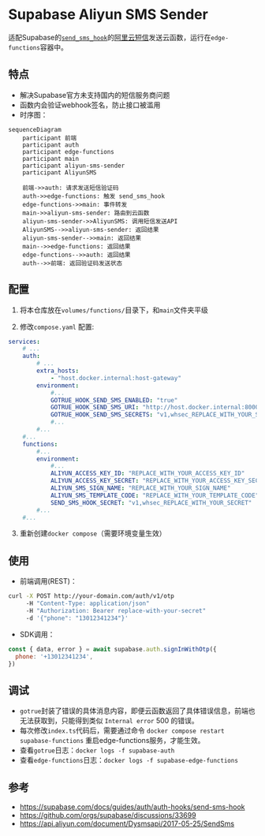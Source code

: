 # Supabase Aliyun SMS Sender

适配Supabase的[`send_sms_hook`](https://supabase.com/docs/guides/auth/auth-hooks/send-sms-hook)的[阿里云短信](https://api.aliyun.com/document/Dysmsapi/2017-05-25/SendSms)发送云函数，运行在`edge-functions`容器中。

## 特点

- 解决Supabase官方未支持国内的短信服务商问题
- 函数内会验证webhook签名，防止接口被滥用
- 时序图：
```mermaid
sequenceDiagram
    participant 前端
    participant auth
    participant edge-functions
    participant main
    participant aliyun-sms-sender
    participant AliyunSMS

    前端->>auth: 请求发送短信验证码
    auth->>edge-functions: 触发 send_sms_hook
    edge-functions->>main: 事件转发
    main->>aliyun-sms-sender: 路由到云函数
    aliyun-sms-sender->>AliyunSMS: 调用短信发送API
    AliyunSMS-->>aliyun-sms-sender: 返回结果
    aliyun-sms-sender-->>main: 返回结果
    main-->>edge-functions: 返回结果
    edge-functions-->>auth: 返回结果
    auth-->>前端: 返回验证码发送状态
```

## 配置

1. 将本仓库放在`volumes/functions/`目录下，和`main`文件夹平级

2. 修改`compose.yaml` 配置:

``` yaml
services:
    # ...
    auth:
        # ...
        extra_hosts:
            - "host.docker.internal:host-gateway"
        environment:
            #...
            GOTRUE_HOOK_SEND_SMS_ENABLED: "true"
            GOTRUE_HOOK_SEND_SMS_URI: "http://host.docker.internal:8000/functions/v1/supabase-aliyun-sms-sender"
            GOTRUE_HOOK_SEND_SMS_SECRETS: "v1,whsec_REPLACE_WITH_YOUR_SECRET"
            #...
        #...
    #...
    functions:
        #...
        environment:
            #...
            ALIYUN_ACCESS_KEY_ID: "REPLACE_WITH_YOUR_ACCESS_KEY_ID"
            ALIYUN_ACCESS_KEY_SECRET: "REPLACE_WITH_YOUR_ACCESS_KEY_SECRET"
            ALIYUN_SMS_SIGN_NAME: "REPLACE_WITH_YOUR_SIGN_NAME"
            ALIYUN_SMS_TEMPLATE_CODE: "REPLACE_WITH_YOUR_TEMPLATE_CODE"
            SEND_SMS_HOOK_SECRET: "v1,whsec_REPLACE_WITH_YOUR_SECRET"
        #...
    #...
```

3. 重新创建`docker compose`（需要环境变量生效）

## 使用

- 前端调用(REST)：
``` bash
curl -X POST http://your-domain.com/auth/v1/otp 
     -H "Content-Type: application/json" 
     -H "Authorization: Bearer replace-with-your-secret"
     -d '{"phone": "13012341234"}'
```
- SDK调用：
``` js
const { data, error } = await supabase.auth.signInWithOtp({
  phone: '+13012341234',
})
```

## 调试 

- `gotrue`封装了错误的具体消息内容，即便云函数返回了具体错误信息，前端也无法获取到，只能得到类似 `Internal error` 500 的错误。
- 每次修改`index.ts`代码后，需要通过命令 `docker compose restart supabase-functions` 重启edge-functions服务，才能生效。
- 查看`gotrue`日志：`docker logs -f supabase-auth` 
- 查看`edge-functions`日志：`docker logs -f supabase-edge-functions`


## 参考
- https://supabase.com/docs/guides/auth/auth-hooks/send-sms-hook
- https://github.com/orgs/supabase/discussions/33699
- https://api.aliyun.com/document/Dysmsapi/2017-05-25/SendSms